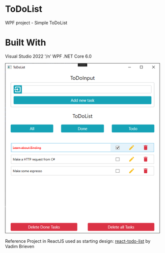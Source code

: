 # ToDoList
WPF project - Simple ToDoList

# Built With
Visual Studio 2022 '/n'
WPF .NET Core 6.0

![Screenshot of App](/screenshot.png?raw=true)

Reference Project in ReactJS used as starting design:
[react-todo-list](https://github.com/Va2/react-todo-list) by Vadim Brieven
